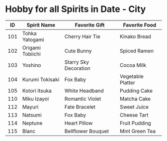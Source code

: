 # Hobby for all Spirits in Date - City
|ID|Spirit Name|Favorite Gift|Favorite Food|
|--|--|--|--|
|101  |Tohka Yatogami      |Cherry Hair Tie          |Kinako Bread        |
|102  |Origami Tobiichi    |Cute Bunny               |Spiced Ramen        |
|103  |Yoshino             |Starry Sky Decoration    |Cocoa Milk          |
|104  |Kurumi Tokisaki     |Fox Baby                 |Vegetable Platter   |
|105  |Kotori Itsuka       |White Headband           |Pudding Cake        |
|110  |Miku Izayoi         |Romantic Violet          |Matcha Cake         |
|112  |Mayuri              |Fate Bracelet            |Sweet Juice         |
|113  |Natsumi             |Fox Baby                 |Cheese Tart         |
|114  |Neptune             |Heart Pillow             |Fruit Pudding       |
|115  |Blanc               |Bellflower Bouquet       |Mint Green Tea      |
